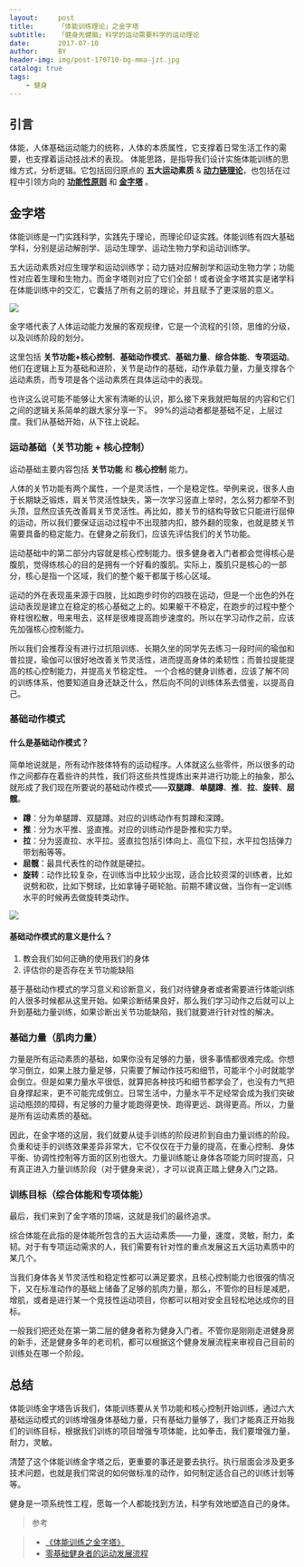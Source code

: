 ```yaml
---
layout:     post
title:      「体能训练理论」之金字塔
subtitle:   「健身先健脑」科学的运动需要科学的运动理论
date:       2017-07-10
author:     BY
header-img: img/post-170710-bg-mma-jzt.jpg
catalog: true
tags:
    - 健身
---
```



## 引言

体能，人体基础运动能力的统称，人体的本质属性，它支撑着日常生活工作的需要，也支撑着运动技战术的表现。 体能思路，是指导我们设计实施体能训练的思维方式，分析逻辑。它包括回归原点的 **五大运动素质** & [**动力链理论**](http://qiubaiying.top/2017/07/10/%E4%BD%93%E8%83%BD%E8%AE%AD%E7%BB%83%E7%90%86%E8%AE%BA-%E4%B9%8B%E5%8A%A8%E5%8A%9B%E9%93%BE/)，也包括在过程中引领方向的 [**功能性原则**](http://qiubaiying.top/2017/07/10/%E4%BD%93%E8%83%BD%E8%AE%AD%E7%BB%83%E7%90%86%E8%AE%BA-%E4%B9%8B%E5%8A%9F%E8%83%BD%E6%80%A7/) 和 [**金字塔**](http://qiubaiying.top/2017/07/10/%E4%BD%93%E8%83%BD%E8%AE%AD%E7%BB%83%E7%90%86%E8%AE%BA-%E4%B9%8B%E9%87%91%E5%AD%97%E5%A1%94/) 。

## 金字塔

体能训练是一门实践科学，实践先于理论，而理论印证实践。体能训练有四大基础学科，分别是运动解剖学、运动生理学、运动生物力学和运动训练学。

五大运动素质对应生理学和运动训练学；动力链对应解剖学和运动生物力学；功能性对应着生理和生物力。而金字塔则对应了它们全部！或者说金字塔其实是诸学科在体能训练中的交汇，它囊括了所有之前的理论，并且赋予了更深层的意义。

![](https://ws4.sinaimg.cn/large/006tKfTcgy1fhg20ydk8uj30go0brwh1.jpg)

金字塔代表了人体运动能力发展的客观规律，它是一个流程的引领，思维的分级，以及训练阶段的划分。

这里包括 **关节功能+核心控制**、**基础动作模式**、**基础力量**、**综合体能**、**专项运动**。他们在逻辑上互为基础和进阶，关节是动作的基础，动作承载力量，力量支撑各个运动素质，而专项是各个运动素质在具体运动中的表现。

也许这么说可能不能够让大家有清晰的认识，那么接下来我就把每层的内容和它们之间的逻辑关系简单的跟大家分享一下。 99%的运动者都是基础不足，上层过度。我们从基础开始，从下往上说起。

### 运动基础（关节功能 + 核心控制）

运动基础主要内容包括 **关节功能** 和 **核心控制** 能力。

人体的关节功能有两个属性，一个是灵活性，一个是稳定性。举例来说，很多人由于长期缺乏锻炼，肩关节灵活性缺失，第一次学习竖直上举时，怎么努力都举不到头顶，显然应该先改善肩关节灵活性。再比如，膝关节的结构导致它只能进行屈伸的运动，所以我们要保证运动过程中不出现膝内扣，膝外翻的现象，也就是膝关节需要具备的稳定能力。在健身之前我们，应该先评估我们的关节功能。

运动基础中的第二部分内容就是核心控制能力。很多健身者入门者都会觉得核心是腹肌，觉得练核心的目的是拥有一个好看的腹肌。实际上，腹肌只是核心的一部分，核心是指一个区域，我们的整个躯干都属于核心区域。

运动的外在表现虽来源于四肢，比如跑步时你的四肢在运动，但是一个出色的外在运动表现是建立在稳定的核心基础之上的。如果躯干不稳定，在跑步的过程中整个脊柱很松散，甩来甩去，这样是很难提高跑步速度的。所以在学习动作之前，应该先加强核心控制能力。

所以我们会推荐没有进行过抗阻训练、长期久坐的同学先去练习一段时间的瑜伽和普拉提，瑜伽可以很好地改善关节灵活性，进而提高身体的柔韧性；而普拉提能提高的核心控制能力，并提高关节稳定性。
一个合格的健身训练者，应该了解不同的训练体系，他要知道自身还缺乏什么，然后向不同的训练体系去借鉴，以提高自己。

### 基础动作模式

#### 什么是基础动作模式？

简单地说就是，所有动作肢体特有的运动程序。人体就这么些零件，所以很多的动作之间都存在着些许的共性，我们将这些共性提炼出来并进行功能上的抽象，那么就形成了我们现在所要说的基础动作模式——**双腿蹲**、**单腿蹲**、**推**、**拉**、**旋转**、**屈髋**。

- **蹲**：分为单腿蹲、双腿蹲。对应的训练动作有剪蹲和深蹲。
- **推**：分为水平推、竖直推。对应的训练动作是卧推和实力举。
- **拉**：分为竖直拉、水平拉。竖直拉包括引体向上、高位下拉，水平拉包括弹力带划船等等。
- **屈髋**：最具代表性的动作就是硬拉。
- **旋转**：动作比较复杂，在训练当中比较少出现，适合比较资深的训练者，比如说劈和砍，比如下劈球，比如拿锤子砸轮胎。前期不建议做，当你有一定训练水平的时候再去做旋转类动作。

![](https://ws4.sinaimg.cn/large/006tKfTcgy1fhg20yeticj30go0ptdmg.jpg)

#### 基础动作模式的意义是什么？

1. 教会我们如何正确的使用我们的身体
2. 评估你的是否存在关节功能缺陷

基于基础动作模式的学习意义和诊断意义，我们对待健身者或者需要进行体能训练的人很多时候都从这里开始。如果诊断结果良好，那么我们学习动作之后就可以上升到基础力量训练，如果诊断出关节功能缺陷，我们就要进行针对性的解决。


### 基础力量（肌肉力量）

力量是所有运动素质的基础，如果你没有足够的力量，很多事情都很难完成。你想学习倒立，如果上肢力量足够，只需要了解动作技巧和细节，可能半个小时就能学会倒立。但是如果力量水平很低，就算把各种技巧和细节都学会了，也没有力气把自身撑起来，更不可能完成倒立。日常生活中，力量水平不足经常会成为我们突破运动瓶颈的障碍，有足够的力量才能跑得更快、跑得更远、跳得更高。所以，力量是所有运动素质的基础。

因此，在金字塔的这层，我们就要从徒手训练的阶段进阶到自由力量训练的阶段。负重和徒手的训练效果差异非常大，它不仅仅在于力量的提高，在重心控制、身体平衡、协调性控制等方面的区别也很大。力量训练能让身体各项能力同时提高，只有真正进入力量训练阶段（对于健身来说），才可以说真正踏上健身入门之路。

### 训练目标（综合体能和专项体能）

最后，我们来到了金字塔的顶端，这就是我们的最终追求。

综合体能在此指的是体能所包含的五大运动素质——力量，速度，灵敏，耐力，柔韧。对于有专项运动需求的人，我们需要有针对性的重点发展这五大运功素质中的某几个。

当我们身体各关节灵活性和稳定性都可以满足要求，且核心控制能力也很强的情况下，又在标准动作的基础上储备了足够的肌肉力量，那么，不管你的目标是减肥，增肌，或者是进行某一个竞技性运动项目，你都可以相对安全且轻松地达成你的目标。

一般我们把还处在第一第二层的健身者称为健身入门者。不管你是刚刚走进健身房的新手，还是健身多年的老司机，都可以根据这个健身发展流程来审视自己目前的训练处在哪一个阶段。

## 总结

体能训练金字塔告诉我们，体能训练要从关节功能和核心控制开始训练，通过六大基础运动模式的训练增强身体基础力量，只有基础力量够了，我们才能真正开始我们的训练目标，根据我们训练的项目增强专项体能，比如拳击，我们要增强力量，耐力，灵敏。

清楚了这个体能训练金字塔之后，更重要的事还是要去执行。执行层面会涉及更多技术问题，也就是我们常说的如何做标准的动作，如何制定适合自己的训练计划等等。

健身是一项系统性工程，愿每一个人都能找到方法，科学有效地塑造自己的身体。

>参考 

>- [《体能训练之金字塔》](https://zhuanlan.zhihu.com/p/20801623)
>- [零基础健身者的运动发展流程](http://www.jianshenjiaolian.com.cn/lingjichu-fazhan.html)